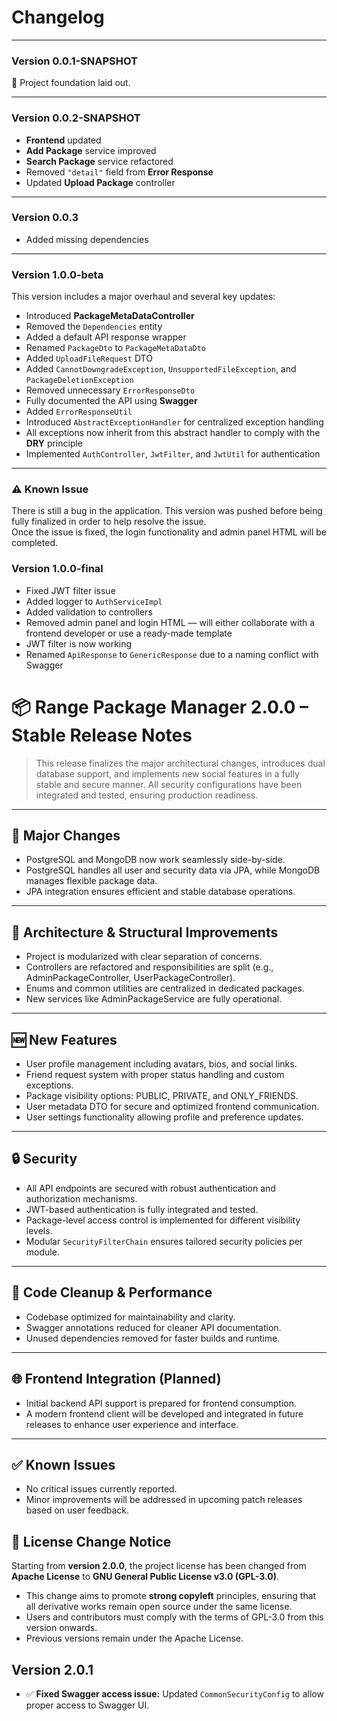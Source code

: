 # Changelog

---

### Version 0.0.1-SNAPSHOT
🚀 Project foundation laid out.

---

### Version 0.0.2-SNAPSHOT
- **Frontend** updated
- **Add Package** service improved
- **Search Package** service refactored
- Removed `"detail"` field from **Error Response**
- Updated **Upload Package** controller

---

### Version 0.0.3
- Added missing dependencies

---

### Version 1.0.0-beta
This version includes a major overhaul and several key updates:

- Introduced **PackageMetaDataController**
- Removed the `Dependencies` entity
- Added a default API response wrapper
- Renamed `PackageDto` to `PackageMetaDataDto`
- Added `UploadFileRequest` DTO
- Added `CannotDowngradeException`, `UnsupportedFileException`, and `PackageDeletionException`
- Removed unnecessary `ErrorResponseDto`
- Fully documented the API using **Swagger**
- Added `ErrorResponseUtil`
- Introduced `AbstractExceptionHandler` for centralized exception handling
- All exceptions now inherit from this abstract handler to comply with the **DRY** principle
- Implemented `AuthController`, `JwtFilter`, and `JwtUtil` for authentication

---

### ⚠ Known Issue
There is still a bug in the application. This version was pushed before being fully finalized in order to help resolve the issue.  
Once the issue is fixed, the login functionality and admin panel HTML will be completed.



### Version 1.0.0-final

* Fixed JWT filter issue
* Added logger to `AuthServiceImpl`
* Added validation to controllers
* Removed admin panel and login HTML — will either collaborate with a frontend developer or use a ready-made template
* JWT filter is now working
* Renamed `ApiResponse` to `GenericResponse` due to a naming conflict with Swagger



# 📦 Range Package Manager 2.0.0 – Stable Release Notes

> This release finalizes the major architectural changes, introduces dual database support, and implements new social features in a fully stable and secure manner. All security configurations have been integrated and tested, ensuring production readiness.

---

## 🚀 Major Changes

* PostgreSQL and MongoDB now work seamlessly side-by-side.
* PostgreSQL handles all user and security data via JPA, while MongoDB manages flexible package data.
* JPA integration ensures efficient and stable database operations.

---

## 🧩 Architecture & Structural Improvements

* Project is modularized with clear separation of concerns.
* Controllers are refactored and responsibilities are split (e.g., AdminPackageController, UserPackageController).
* Enums and common utilities are centralized in dedicated packages.
* New services like AdminPackageService are fully operational.

---

## 🆕 New Features

* User profile management including avatars, bios, and social links.
* Friend request system with proper status handling and custom exceptions.
* Package visibility options: PUBLIC, PRIVATE, and ONLY\_FRIENDS.
* User metadata DTO for secure and optimized frontend communication.
* User settings functionality allowing profile and preference updates.

---

## 🔒 Security

* All API endpoints are secured with robust authentication and authorization mechanisms.
* JWT-based authentication is fully integrated and tested.
* Package-level access control is implemented for different visibility levels.
* Modular `SecurityFilterChain` ensures tailored security policies per module.

---

## 🧹 Code Cleanup & Performance

* Codebase optimized for maintainability and clarity.
* Swagger annotations reduced for cleaner API documentation.
* Unused dependencies removed for faster builds and runtime.

---

## 🌐 Frontend Integration (Planned)

* Initial backend API support is prepared for frontend consumption.
* A modern frontend client will be developed and integrated in future releases to enhance user experience and interface.

---

## ✅ Known Issues

* No critical issues currently reported.
* Minor improvements will be addressed in upcoming patch releases based on user feedback.



## 📜 License Change Notice

Starting from **version 2.0.0**, the project license has been changed from **Apache License** to **GNU General Public License v3.0 (GPL-3.0)**.

* This change aims to promote **strong copyleft** principles, ensuring that all derivative works remain open source under the same license.
* Users and contributors must comply with the terms of GPL-3.0 from this version onwards.
* Previous versions remain under the Apache License.

## Version 2.0.1

* ✅ **Fixed Swagger access issue:** Updated `CommonSecurityConfig` to allow proper access to Swagger UI.
